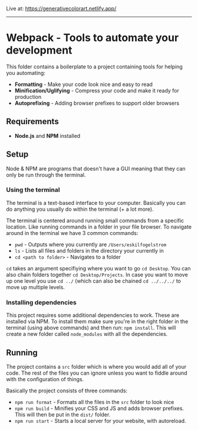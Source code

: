 Live at: https://generativecolorart.netlify.app/

-----------------------------------------------------------------------------------------------------------------------------------------------------

# Webpack - Tools to automate your development
This folder contains a boilerplate to a project containing tools for helping you automating:
* **Formatting** - Make your code look nice and easy to read
* **Minification/Uglifying** - Compress your code and make it ready for production
* **Autoprefixing** - Adding browser prefixes to support older browsers

## Requirements
* **Node.js** and **NPM** installed

## Setup
Node & NPM are programs that doesn't have a GUI meaning that they can only be run through the terminal.

### Using the terminal
The terminal is a text-based interface to your computer. Basically you can do anything you usually do within the terminal (+ a lot more).

The terminal is centered around running small commands from a specific location. Like running commands in a folder in your file browser. To navigate around in the terminal we have 3 common commands:
* `pwd` - Outputs where you currently are `/Users/eskilfogelstrom`
* `ls` - Lists all files and folders in the directory your currently in
* `cd <path to folder>` - Navigates to a folder
 
 `cd` takes an argument specifiying where you want to go `cd Desktop`. You can also chain folders together `cd Desktop/Projects`. In case you want to move up one level you use `cd ../` (which can also be chained `cd ../../../` to move up multiple levels.
 
### Installing dependencies
This project requires some additional dependencies to work. These are installed via NPM. To install them make sure you're in the right folder in the terminal (using above commands) and then run: `npm install`. This will create a new folder called `node_modules` with all the dependencies.

## Running
The project contains a `src` folder which is where you would add all of your code. The rest of the files you can ignore unless you want to fiddle around with the configuration of things.

Basically the project consists of three commands:
* `npm run format` - Formats all the files in the `src` folder to look nice
* `npm run build` - Minifies your CSS and JS and adds browser prefixes. This will then be put in the `dist/` folder.
* `npm run start` - Starts a local server for your website, with autoreload.
